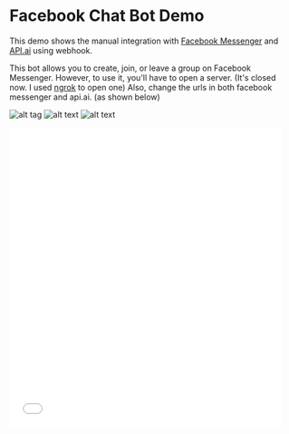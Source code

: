 # Facebook Chat Bot Demo

This demo shows the manual integration with [Facebook Messenger](https://developers.facebook.com/) and 
[API.ai](https://console.api.ai) using webhook.

This bot allows you to create, join, or leave a group on Facebook Messenger.
However, to use it, you'll have to open a server. (It's closed now. I used [ngrok](https://ngrok.com) to open one)
Also, change the urls in both facebook messenger and api.ai. (as shown below)



![alt tag](http://giphy.com/embed/ejf3B2gPKOaJ2)
![alt text](//images/gif/demo1.gif "Demo1")
![alt text](//images/gif/demo2.gif "Demo2")

<iframe src="//giphy.com/embed/rlSoFIsDJcQM" width="480" height="528" frameBorder="0" class="giphy-embed" allowFullScreen></iframe>
